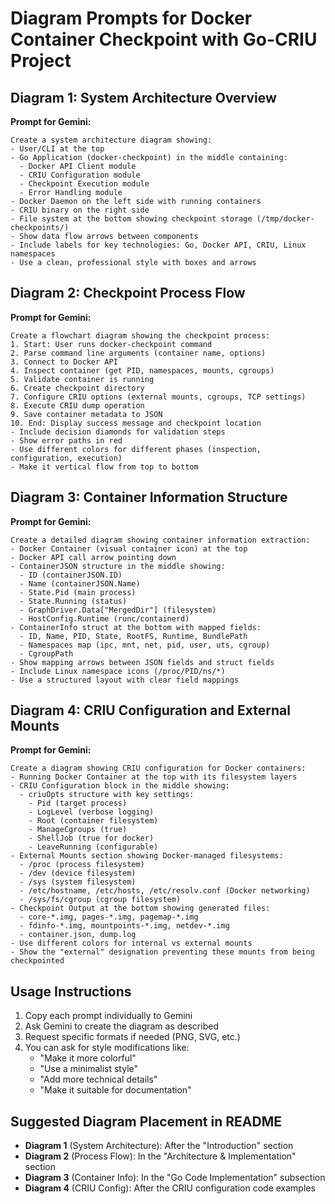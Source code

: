 # Diagram Prompts for Docker Container Checkpoint with Go-CRIU Project

## Diagram 1: System Architecture Overview

**Prompt for Gemini:**
```
Create a system architecture diagram showing:
- User/CLI at the top
- Go Application (docker-checkpoint) in the middle containing:
  - Docker API Client module
  - CRIU Configuration module
  - Checkpoint Execution module
  - Error Handling module
- Docker Daemon on the left side with running containers
- CRIU binary on the right side
- File system at the bottom showing checkpoint storage (/tmp/docker-checkpoints/)
- Show data flow arrows between components
- Include labels for key technologies: Go, Docker API, CRIU, Linux namespaces
- Use a clean, professional style with boxes and arrows
```

## Diagram 2: Checkpoint Process Flow

**Prompt for Gemini:**
```
Create a flowchart diagram showing the checkpoint process:
1. Start: User runs docker-checkpoint command
2. Parse command line arguments (container name, options)
3. Connect to Docker API
4. Inspect container (get PID, namespaces, mounts, cgroups)
5. Validate container is running
6. Create checkpoint directory
7. Configure CRIU options (external mounts, cgroups, TCP settings)
8. Execute CRIU dump operation
9. Save container metadata to JSON
10. End: Display success message and checkpoint location
- Include decision diamonds for validation steps
- Show error paths in red
- Use different colors for different phases (inspection, configuration, execution)
- Make it vertical flow from top to bottom
```

## Diagram 3: Container Information Structure

**Prompt for Gemini:**
```
Create a detailed diagram showing container information extraction:
- Docker Container (visual container icon) at the top
- Docker API call arrow pointing down
- ContainerJSON structure in the middle showing:
  - ID (containerJSON.ID)
  - Name (containerJSON.Name)
  - State.Pid (main process)
  - State.Running (status)
  - GraphDriver.Data["MergedDir"] (filesystem)
  - HostConfig.Runtime (runc/containerd)
- ContainerInfo struct at the bottom with mapped fields:
  - ID, Name, PID, State, RootFS, Runtime, BundlePath
  - Namespaces map (ipc, mnt, net, pid, user, uts, cgroup)
  - CgroupPath
- Show mapping arrows between JSON fields and struct fields
- Include Linux namespace icons (/proc/PID/ns/*)
- Use a structured layout with clear field mappings
```

## Diagram 4: CRIU Configuration and External Mounts

**Prompt for Gemini:**
```
Create a diagram showing CRIU configuration for Docker containers:
- Running Docker Container at the top with its filesystem layers
- CRIU Configuration block in the middle showing:
  - criuOpts structure with key settings:
    - Pid (target process)
    - LogLevel (verbose logging)
    - Root (container filesystem)
    - ManageCgroups (true)
    - ShellJob (true for docker)
    - LeaveRunning (configurable)
- External Mounts section showing Docker-managed filesystems:
  - /proc (process filesystem)
  - /dev (device filesystem)
  - /sys (system filesystem)
  - /etc/hostname, /etc/hosts, /etc/resolv.conf (Docker networking)
  - /sys/fs/cgroup (cgroup filesystem)
- Checkpoint Output at the bottom showing generated files:
  - core-*.img, pages-*.img, pagemap-*.img
  - fdinfo-*.img, mountpoints-*.img, netdev-*.img
  - container.json, dump.log
- Use different colors for internal vs external mounts
- Show the "external" designation preventing these mounts from being checkpointed
```

## Usage Instructions

1. Copy each prompt individually to Gemini
2. Ask Gemini to create the diagram as described
3. Request specific formats if needed (PNG, SVG, etc.)
4. You can ask for style modifications like:
   - "Make it more colorful"
   - "Use a minimalist style"
   - "Add more technical details"
   - "Make it suitable for documentation"

## Suggested Diagram Placement in README

- **Diagram 1** (System Architecture): After the "Introduction" section
- **Diagram 2** (Process Flow): In the "Architecture & Implementation" section
- **Diagram 3** (Container Info): In the "Go Code Implementation" subsection
- **Diagram 4** (CRIU Config): After the CRIU configuration code examples